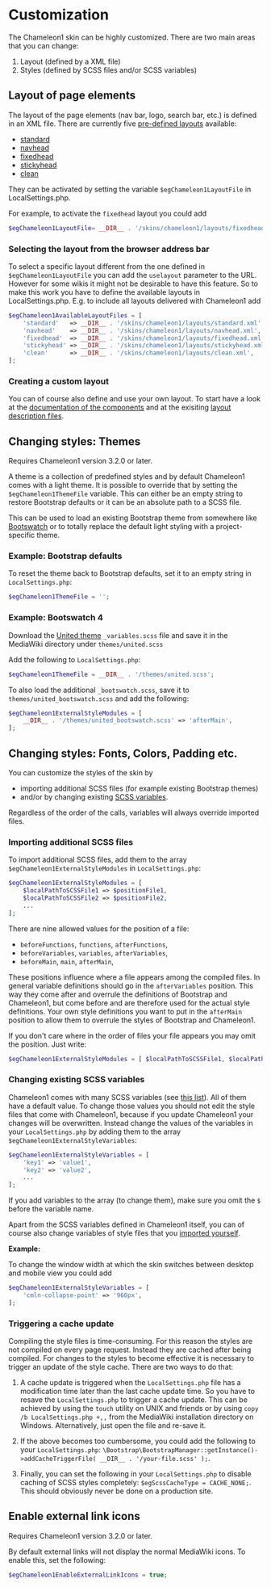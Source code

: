 # Customization

The Chameleon1 skin can be highly customized. There are two main areas that you can change:

1. Layout (defined by a XML file)
2. Styles (defined by SCSS files and/or SCSS variables)

## Layout of page elements

The layout of the page elements (nav bar, logo, search bar, etc.) is defined in
an XML file. There are currently five [pre-defined layouts](layouts.md) available:
* [standard](../layouts/standard.xml)
* [navhead](../layouts/navhead.xml)
* [fixedhead](../layouts/fixedhead.xml)
* [stickyhead](../layouts/stickyhead.xml)
* [clean](../layouts/clean.xml)

They can be activated by setting the
variable `$egChameleon1LayoutFile` in LocalSettings.php.

For example, to activate the `fixedhead` layout you could add
```php
$egChameleon1LayoutFile= __DIR__ . '/skins/chameleon1/layouts/fixedhead.xml';
```

### Selecting the layout from the browser address bar

To select a specific layout different from the one defined in
`$egChameleon1LayoutFile` you can add the `uselayout` parameter to the URL.
However for some wikis it might not be desirable to have this feature. So to
make this work you have to define the available layouts in
LocalSettings.php. E.g. to include all layouts delivered with Chameleon1 add
```php
$egChameleon1AvailableLayoutFiles = [
	'standard'   => __DIR__ . '/skins/chameleon1/layouts/standard.xml',
	'navhead'    => __DIR__ . '/skins/chameleon1/layouts/navhead.xml',
	'fixedhead'  => __DIR__ . '/skins/chameleon1/layouts/fixedhead.xml',
	'stickyhead' => __DIR__ . '/skins/chameleon1/layouts/stickyhead.xml',
	'clean'      => __DIR__ . '/skins/chameleon1/layouts/clean.xml',
];
```

### Creating a custom layout

You can of course also define and use your own layout. To start have a look at
the [documentation of the components](components.md) and at the exisiting
[layout description files](../layouts).

## Changing styles: Themes

Requires Chameleon1 version 3.2.0 or later.

A theme is a collection of predefined styles and by default Chameleon1 comes
with a light theme. It is possible to override that by setting the
`$egChameleon1ThemeFile` variable. This can either be an empty string to
restore Bootstrap defaults or it can be an absolute path to a SCSS file.

This can be used to load an existing Bootstrap theme from somewhere like
[Bootswatch](https://bootswatch.com/4) or to totally replace the default
light styling with a project-specific theme.

### Example: Bootstrap defaults
To reset the theme back to Bootstrap defaults, set it to an empty string in
`LocalSettings.php`:
```php
$egChameleon1ThemeFile = '';
```

### Example: Bootswatch 4
Download the [United theme](https://bootswatch.com/4/united/) `_variables.scss`
file and save it in the MediaWiki directory under `themes/united.scss`

Add the following to `LocalSettings.php`:
```php
$egChameleon1ThemeFile = __DIR__ . '/themes/united.scss';
```
To also load the additional `_bootswatch.scss`, save it to 
`themes/united_bootswatch.scss` and add the following:
```php
$egChameleon1ExternalStyleModules = [
	__DIR__ . '/themes/united_bootswatch.scss' => 'afterMain',
];
```

## Changing styles: Fonts, Colors, Padding etc.

You can customize the styles of the skin by 
* importing additional SCSS files (for example existing Bootstrap themes)
* and/or by changing existing [SCSS variables](variables.md).

Regardless of the order of the calls, variables will always override imported
files.

### Importing additional SCSS files

To import additional SCSS files, add them to the array
`$egChameleon1ExternalStyleModules` in `LocalSettings.php`:
```php
$egChameleon1ExternalStyleModules = [
    $localPathToSCSSFile1 => $positionFile1,
    $localPathToSCSSFile2 => $positionFile2,
    ...
];
```

There are nine allowed values for the position of a file:
* `beforeFunctions`, `functions`, `afterFunctions`,
* `beforeVariables`, `variables`, `afterVariables`,
* `beforeMain`, `main`, `afterMain`,

These positions influence where a file appears among the compiled files. In
general variable definitions should go in the `afterVariables` position. This
way they come after and overrule the definitions of Bootstrap and Chameleon1, but
come before and are therefore used for the actual style definitions.
Your own style definitions you want to put in the `afterMain` position to allow
them to overrule the styles of Bootstrap and Chameleon1.    

If you don't care where in the order of files your file appears you may omit the
position. Just write:
```php
$egChameleon1ExternalStyleModules = [ $localPathToSCSSFile1, $localPathToSCSSFile2, ... ];
```

### Changing existing SCSS variables

Chameleon1 comes with many SCSS variables (see [this list](variables.md)). All of
them have a default value. To change those values you should not edit the style
files that come with Chameleon1, because if you update Chameleon1 your changes
will be overwritten. Instead change the values of the variables in your
`LocalSettings.php` by adding them to the array
`$egChameleon1ExternalStyleVariables`:

```php
$egChameleon1ExternalStyleVariables = [
    'key1' => 'value1',
    'key2' => 'value2',
    ...
];
```

If you add variables to the array (to change them), make sure you omit the `$`
before the variable name.

Apart from the SCSS variables defined in Chameleon1 itself, you can of course
also change variables of style files that you
[imported yourself](#importing-additional-scss-files).

**Example:**

To change the window width at which the skin switches between desktop and mobile
view you could add
```php
$egChameleon1ExternalStyleVariables = [
    'cmln-collapse-point' => '960px',
];
```

### Triggering a cache update

Compiling the style files is time-consuming. For this reason the styles are
not compiled on every page request. Instead they are cached after being
compiled. For changes to the styles to become effective it is necessary to
trigger an update of the style cache. There are two ways to do that:

1. A cache update is triggered when the `LocalSettings.php` file has a
   modification time later than the last cache update time. So you have to
   resave the `LocalSettings.php` to trigger a cache update. This can be
   achieved by using the `touch` utility on UNIX and friends or by using
   `copy /b LocalSettings.php +,,` from the MediaWiki installation directory
   on Windows. Alternatively, just open the file and re-save it.

2. If the above becomes too cumbersome, you could add the following to your
   `LocalSettings.php`:
   `\Bootstrap\BootstrapManager::getInstance()->addCacheTriggerFile( __DIR__ . '/your-file.scss' );`.

3. Finally, you can set the following in your `LocalSettings.php` to disable
   caching of SCSS styles completely: `$egScssCacheType = CACHE_NONE;`. This
   should obviously never be done on a production site.    

## Enable external link icons

Requires Chameleon1 version 3.2.0 or later.

By default external links will not display the normal MediaWiki icons.
To enable this, set the following:
```php
$egChameleon1EnableExternalLinkIcons = true;
```
